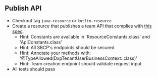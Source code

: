 ## Publish API

* Checkout tag `java-resource` or `kotlin-resource`
* Create a resource that publishes a team API that complies with [this spec](https://ms-doc.asm2.dxp.delivery/guide/training-teams).
    * Hint: Constants are available in 'ResourceConstants.class' and 'ApiConstants.class'
    * Hint: All SBCP's endpoints should be secured
    * Hint: Annotate your methods with: '@TypeAllowed(DxpTenantUserBusinessContext::class)'
    * Hint: Team creation endpoint should validate request input
* All tests should pass

